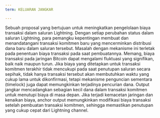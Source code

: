 ```yaml
---
term: KELUARAN JANGKAR

---
```

Sebuah proposal yang bertujuan untuk meningkatkan pengelolaan biaya transaksi dalam saluran Lightning. Dengan setiap perubahan status dalam saluran Lightning, para pemangku kepentingan membuat dan menandatangani transaksi komitmen baru yang mencerminkan distribusi dana baru dalam saluran tersebut. Masalah dengan mekanisme ini terletak pada penentuan biaya transaksi pada saat pembuatannya. Memang, biaya transaksi pada jaringan Bitcoin dapat mengalami fluktuasi yang signifikan, baik naik maupun turun. Jika biaya yang ditetapkan untuk transaksi komitmen terakhir tidak mencukupi pada saat penutupan saluran secara sepihak, tidak hanya transaksi tersebut akan membutuhkan waktu yang cukup lama untuk dikonfirmasi, tetapi mekanisme penguncian sementara (timelock) juga dapat memungkinkan terjadinya pencurian dana. Output jangkar mencadangkan sebagian kecil dana dalam transaksi komitmen untuk menutupi biaya di masa depan. Jika terjadi kemacetan jaringan dan kenaikan biaya, anchor output memungkinkan modifikasi biaya transaksi setelah pembuatan transaksi komitmen, sehingga memastikan penutupan yang cukup cepat dari Lightning channel.